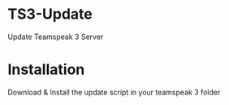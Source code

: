 # TS3-Update
Update Teamspeak 3 Server

# Installation
Download & Install the update script in your teamspeak 3 folder